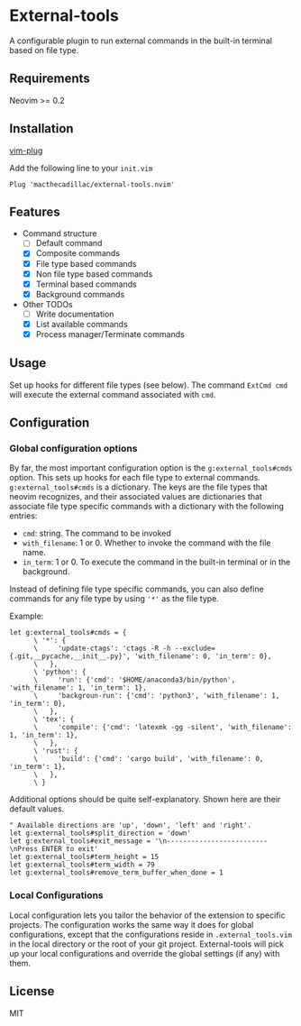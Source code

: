 # External-tools

A configurable plugin to run external commands in the built-in terminal based on
file type.

## Requirements

Neovim >= 0.2

## Installation

[vim-plug](https://github.com/junegunn/vim-plug)

Add the following line to your `init.vim`

```vim
Plug 'macthecadillac/external-tools.nvim'
```

## Features

- Command structure
  - [ ] Default command
  - [x] Composite commands
  - [x] File type based commands
  - [x] Non file type based commands
  - [x] Terminal based commands
  - [x] Background commands

- Other TODOs
  - [ ] Write documentation
  - [x] List available commands
  - [x] Process manager/Terminate commands

## Usage

Set up hooks for different file types (see below). The command `ExtCmd cmd` will
execute the external command associated with `cmd`.

## Configuration

### Global configuration options

By far, the most important configuration option is the `g:external_tools#cmds`
option. This sets up hooks for each file type to external commands.
`g:external_tools#cmds` is a dictionary. The keys are the file types that neovim
recognizes, and their associated values are dictionaries that associate file
type specific commands with a dictionary with the following entries:

- `cmd`: string. The command to be invoked
- `with_filename`: 1 or 0. Whether to invoke the command with the file name.
- `in_term`: 1 or 0. To execute the command in the built-in terminal or in the
  background.

Instead of defining file type specific commands, you can also define commands
for any file type by using `'*'` as the file type.


Example:

```vim
let g:external_tools#cmds = {
      \ '*': {
      \     'update-ctags': 'ctags -R -h --exclude={.git,__pycache,__init__.py}', 'with_filename': 0, 'in_term': 0},
      \   },
      \ 'python': {
      \     'run': {'cmd': '$HOME/anaconda3/bin/python', 'with_filename': 1, 'in_term': 1},
      \     'backgroun-run': {'cmd': 'python3', 'with_filename': 1, 'in_term': 0},
      \   },
      \ 'tex': {
      \     'compile': {'cmd': 'latexmk -gg -silent', 'with_filename': 1, 'in_term': 1},
      \   },
      \ 'rust': {
      \     'build': {'cmd': 'cargo build', 'with_filename': 0, 'in_term': 1},
      \   },
      \ }
```

Additional options should be quite self-explanatory. Shown here are their
default values.

```vim
" Available directions are 'up', 'down', 'left' and 'right'.
let g:external_tools#split_direction = 'down'
let g:external_tools#exit_message = '\n-------------------------\nPress ENTER to exit'
let g:external_tools#term_height = 15
let g:external_tools#term_width = 79
let g:external_tools#remove_term_buffer_when_done = 1
```

### Local Configurations

Local configuration lets you tailor the behavior of the extension to specific
projects. The configuration works the same way it does for global
configurations, except that the configurations reside in `.external_tools.vim`
in the local directory or the root of your git project. External-tools will pick
up your local configurations and override the global settings (if any) with
them.

## License

MIT
